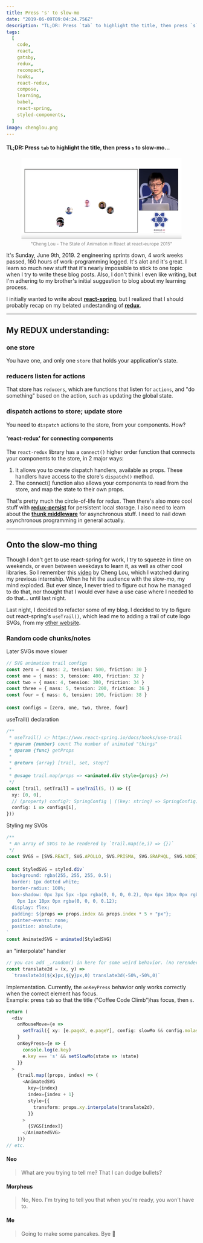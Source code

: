 ```yaml
---
title: Press 's' to slow-mo
date: "2019-06-09T09:04:24.756Z"
description: "TL;DR: Press `tab` to highlight the title, then press `s` to slow-mo..."
tags:
  [
    code,
    react,
    gatsby,
    redux,
    recompact,
    hooks,
    react-redux,
    compose,
    learning,
    babel,
    react-spring,
    styled-components,
  ]
image: chenglou.png
---
```


#### TL;DR: Press `tab` to highlight the title, then press `s` to slow-mo...

<figure style="text-align: center">
  <img src="./chenglou.png"/ alt="cheng lou">
  <small style="color: grey">"Cheng Lou - The State of Animation in React at react-europe 2015"</small>
</figure>

It's Sunday, June 9th, 2019. 2 engineering sprints down, 4 work weeks passed, 160 hours of work-programming logged. It's alot and it's great. I learn so much new stuff that it's nearly impossible to stick to one topic when I try to write these blog posts. Also, I don't think I even like writing, but I'm adhering to my brother's initial suggestion to blog about my learning process.

I initially wanted to write about [**react-spring**](https://www.react-spring.io/docs/hooks/api), but I realized that I should probably recap on my belated undestanding of [**redux**](https://redux.js.org/).

---

## My REDUX understanding:

### one store

You have one, and only one `store` that holds your application's state.

### reducers listen for actions

That store has `reducers`, which are functions that listen for `actions`, and "do something" based on the action, such as updating the global state.

### dispatch actions to store; update store

You need to `dispatch` actions to the store, from your components. How?

#### 'react-redux' for connecting components

The `react-redux` library has a `connect()` higher order function that connects your components to the store, in 2 major ways:

1. It allows you to create dispatch handlers, available as props. These handlers have access to the store's `dispatch()` method.
2. The connect() function also allows your components to read from the store, and map the state to their own props.

That's pretty much the circle-of-life for redux. Then there's also more cool stuff with [**redux-persist**](https://github.com/rt2zz/redux-persist) for persistent local storage. I also need to learn about the [**thunk middleware**](https://redux.js.org/advanced/middleware) for asynchronous stuff. I need to nail down asynchronous programming in general actually.

---

## Onto the slow-mo thing

Though I don't get to use react-spring for work, I try to squeeze in time on weekends, or even between weekdays to learn it, as well as other cool libraries. So I remember this [video](https://www.youtube.com/watch?v=1tavDv5hXpo) by Cheng Lou, which I watched during my previous internship. When he hit the audience with the slow-mo, my mind exploded. But ever since, I never tried to figure out how he managed to do that, nor thought that I would ever have a use case where I needed to do that... until last night.

Last night, I decided to refactor some of my blog. I decided to try to figure out react-spring's `useTrail()`, which lead me to adding a trail of cute logo SVGs, from my [other website](https://thekevinwang.com).

### Random code chunks/notes

Later SVGs move slower

```typescript
// SVG animation trail configs
const zero = { mass: 2, tension: 500, friction: 30 }
const one = { mass: 3, tension: 400, friction: 32 }
const two = { mass: 4, tension: 300, friction: 34 }
const three = { mass: 5, tension: 200, friction: 36 }
const four = { mass: 6, tension: 100, friction: 38 }

const configs = [zero, one, two, three, four]
```

useTrail() declaration

```typescript
/**
 * useTrail() 👉 https://www.react-spring.io/docs/hooks/use-trail
 * @param {number} count The number of animated "things"
 * @param {func} getProps
 *
 * @return {array} [trail, set, stop?]
 *
 * @usage trail.map(props => <animated.div style={props} />)
 */
const [trail, setTrail] = useTrail(5, () => ({
  xy: [0, 0],
  // (property) config?: SpringConfig | ((key: string) => SpringConfig)
  config: i => configs[i],
}))
```

Styling my SVGs

```typescript
/**
 * An array of SVGs to be rendered by `trail.map((e,i) => {})`
 */
const SVGS = [SVG.REACT, SVG.APOLLO, SVG.PRISMA, SVG.GRAPHQL, SVG.NODE]

const StyledSVG = styled.div`
  background: rgba(255, 255, 255, 0.5);
  border: 1px dotted white;
  border-radius: 100%;
  box-shadow: 0px 3px 5px -1px rgba(0, 0, 0, 0.2), 0px 6px 10px 0px rgba(0, 0, 0, 0.14),
    0px 1px 18px 0px rgba(0, 0, 0, 0.12);
  display: flex;
  padding: ${props => props.index && props.index * 5 + "px"};
  pointer-events: none;
  position: absolute;
`
const AnimatedSVG = animated(StyledSVG)
```

an "interpolate" handler

```typescript
// you can add _.random() in here for some weird behavior. (no rerenders!)
const translate2d = (x, y) =>
  `translate3d(${x}px,${y}px,0) translate3d(-50%,-50%,0)`
```

Implementation. Currently, the `onKeyPress` behavior only works correctly when the correct element has focus.  
Example: press `tab` so that the title ("Coffee Code Climb")has focus, then `s`.

```typescript
return (
  <div
    onMouseMove={e =>
      setTrail({ xy: [e.pageX, e.pageY], config: slowMo && config.molasses })
    }
    onKeyPress={e => {
      console.log(e.key)
      e.key === 's' && setSlowMo(state => !state)
    }}
  >
    {trail.map((props, index) => (
      <AnimatedSVG
        key={index}
        index={index + 1}
        style={{
          transform: props.xy.interpolate(translate2d),
        }}
      >
        {SVGS[index]}
      </AnimatedSVG>
    ))}
// etc.
```

#### Neo

> What are you trying to tell me? That I can dodge bullets?

#### Morpheus

> No, Neo. I'm trying to tell you that when you're ready, you won't have to.

#### Me

> Going to make some pancakes. Bye 👋
